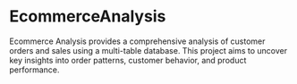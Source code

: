 # EcommerceAnalysis
Ecommerce Analysis provides a comprehensive analysis of customer orders and sales using a multi-table database. This project aims to uncover key insights into order patterns, customer behavior, and product performance.
